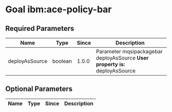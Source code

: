 # Goal ibm:ace-policy-bar


## Required Parameters
| Name           | Type    | Since | Description                                                                  |
| -------------- | ------- | ----- | ---------------------------------------------------------------------------- |
| deployAsSource | boolean | 1.0.0 | Parameter mqsipackagebar deployAsSource **User property is:** deployAsSource |

## Optional Parameters

| Name | Type | Since | Description |
| ---- | ---- | ----- | ----------- |